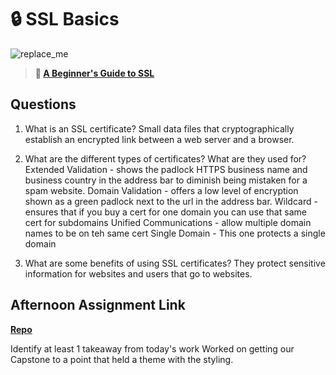 # 🔒 SSL Basics

![replace_me](https://codeworks.blob.core.windows.net/public/assets/img/illustrations/placeholder.svg)

> **📖 [A Beginner's Guide to SSL](https://codeworksacademy.com/fs-student-guide/resources/wk8-9/07-SSL)**

## Questions

1. What is an SSL certificate?
    Small data files that cryptographically establish an encrypted link between a web server and a browser.

2. What are the different types of certificates? What are they used for?
    Extended Validation - shows the padlock HTTPS business name and business country in the address bar to diminish being mistaken for a spam website.
    Domain Validation - offers a low level of encryption shown as a green padlock next to the url in the address bar.
    Wildcard - ensures that if you buy a cert for one domain you can use that same cert for subdomains
    Unified Communications - allow multiple domain names to be on teh same cert
    Single Domain - This one protects a single domain

3. What are some benefits of using SSL certificates?
    They protect sensitive information for websites and users that go to websites.

## Afternoon Assignment Link

**[Repo](https://github.com/KendallPowell/MovieKnight)**

Identify at least 1 takeaway from today's work
    Worked on getting our Capstone to a point that held a theme with the styling.
